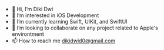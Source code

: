 - 👋 Hi, I’m Diki Dwi 
- 👀 I’m interested in iOS Development
- 🌱 I’m currently learning Swift, UIKit, and SwiftUI
- 💞️ I’m looking to collaborate on any project related to Apple's environtment
- 📫 How to reach me dikidwid0@gmail.com

<!---
dikidwid/dikidwid is a ✨ special ✨ repository because its `README.md` (this file) appears on your GitHub profile.
You can click the Preview link to take a look at your changes.
--->
